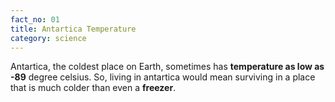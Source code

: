 ```yaml
---
fact_no: 01
title: Antartica Temperature
category: science
---
```

Antartica, the coldest place on Earth, sometimes has **temperature as low as -89** degree celsius. So, living in antartica would mean surviving in a place that is much colder than even a **freezer**.